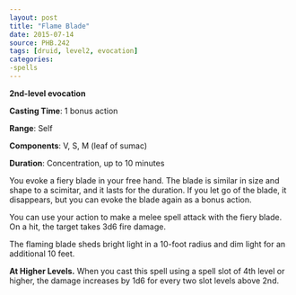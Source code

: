 ```yaml
---
layout: post
title: "Flame Blade"
date: 2015-07-14
source: PHB.242
tags: [druid, level2, evocation]
categories:
-spells
---
```


**2nd-level evocation**

**Casting Time**: 1 bonus action

**Range**: Self

**Components**: V, S, M (leaf of sumac)

**Duration**: Concentration, up to 10 minutes

You evoke a fiery blade in your free hand. The blade is similar in size and shape to a scimitar, and it lasts for the duration. If you let go of the blade, it disappears, but you can evoke the blade again as a bonus action.

You can use your action to make a melee spell attack with the fiery blade. On a hit, the target takes 3d6 fire damage.

The flaming blade sheds bright light in a 10-foot radius and dim light for an additional 10 feet.

**At Higher Levels.** When you cast this spell using a spell slot of 4th level or higher, the damage increases by 1d6 for every two slot levels above 2nd.
